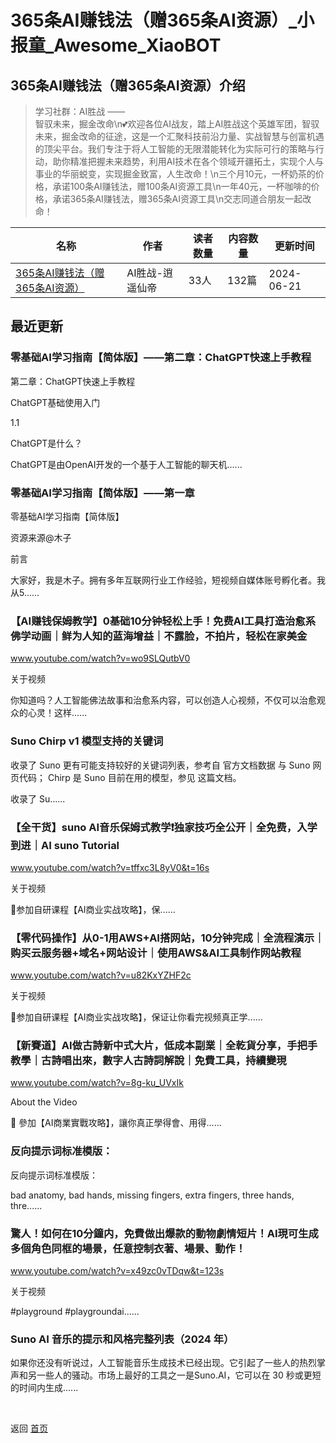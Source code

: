 # 365条AI赚钱法（赠365条AI资源）_小报童_Awesome_XiaoBOT

## 365条AI赚钱法（赠365条AI资源）介绍
> 学习社群：AI胜战 ——  
智驭未来，掘金改命\n💕欢迎各位AI战友，踏上AI胜战这个英雄军团，智驭未来，掘金改命的征途，这是一个汇聚科技前沿力量、实战智慧与创富机遇的顶尖平台。我们专注于将人工智能的无限潜能转化为实际可行的策略与行动，助你精准把握未来趋势，利用AI技术在各个领域开疆拓土，实现个人与事业的华丽蜕变，实现掘金致富，人生改命！\n三个月10元，一杯奶茶的价格，承诺100条AI赚钱法，赠100条AI资源工具\n一年40元，一杯咖啡的价格，承诺365条AI赚钱法，赠365条AI资源工具\n交志同道合朋友一起改命！  
  


|名称|作者|读者数量|内容数量|更新时间|
|---|---|---|---|---|
|[365条AI赚钱法（赠365条AI资源）](https://xiaobot.net/p/MAXGL?refer=0b133df9-27dc-423b-8101-639049001c13)|AI胜战-逍遥仙帝|33人|132篇|2024-06-21|

## 最近更新
### 零基础AI学习指南【简体版】——第二章：ChatGPT快速上手教程

第二章：ChatGPT快速上手教程

ChatGPT基础使用入门​

1.1

ChatGPT是什么？​

ChatGPT是由OpenAI开发的一个基于人工智能的聊天机......

### 零基础AI学习指南【简体版】——第一章

零基础AI学习指南【简体版】

资源来源@木子

前言​

大家好，我是木子。拥有多年互联网行业工作经验，短视频自媒体账号孵化者。我从5......

### 【AI赚钱保姆教学】0基础10分钟轻松上手！免费AI工具打造治愈系佛学动画｜鲜为人知的蓝海增益｜不露脸，不拍片，轻松在家美金

www.youtube.com/watch?v=wo9SLQutbV0

关于视频

你知道吗？人工智能佛法故事和治愈系内容，可以创造人心视频，不仅可以治愈观众的心灵！这样......

### Suno Chirp v1 模型支持的关键词

收录了 Suno 更有可能支持较好的关键词列表，参考自 官方文档数据 与 Suno 网页代码； Chirp 是 Suno 目前在用的模型，参见 这篇文档。

收录了 Su......

### 【全干货】suno AI音乐保姆式教学❗️独家技巧全公开｜全免费，入学到进｜AI suno Tutorial

www.youtube.com/watch?v=tffxc3L8yV0&t=16s

关于视频

📣参加自研课程【AI商业实战攻略】，保......

### 【零代码操作】从0-1用AWS+AI搭网站，10分钟完成｜全流程演示｜购买云服务器+域名+网站设计｜使用AWS&AI工具制作网站教程

www.youtube.com/watch?v=u82KxYZHF2c

关于视频

📣参加自研课程【AI商业实战攻略】，保证让你看完视频真正学......

### 【新賽道】AI做古詩新中式大片，低成本副業｜全乾貨分享，手把手教學｜古詩唱出來，數字人古詩詞解說｜免費工具，持續變現

www.youtube.com/watch?v=8g-ku_UVxIk

About the Video

📣 參加【AI商業實戰攻略】，讓你真正學得會、用得......

### 反向提示词标准模版：

反向提示词标准模版：

bad anatomy, bad hands, missing fingers, extra fingers, three hands,
thre......

### 驚人！如何在10分鐘内，免費做出爆款的動物劇情短片！AI現可生成多個角色同框的場景，任意控制衣著、場景、動作！

www.youtube.com/watch?v=x49zc0vTDqw&t=123s

关于视频

#playground #playgroundai......

### Suno AI 音乐的提示和风格完整列表（2024 年）

如果你还没有听说过，人工智能音乐生成技术已经出现。它引起了一些人的热烈掌声和另一些人的骚动。市场上最好的工具之一是Suno.AI，它可以在 30
秒或更短的时间内生成......


<a href="https://github.com/Reno9527/awesome-xiaobot" style="color: white; text-decoration: none;">awesome-xiaobot</a>

返回 [首页](../README.md)
